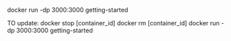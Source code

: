 docker run -dp 3000:3000 getting-started

TO update:
docker stop [container_id]
docker rm [container_id]
docker run -dp 3000:3000 getting-started
